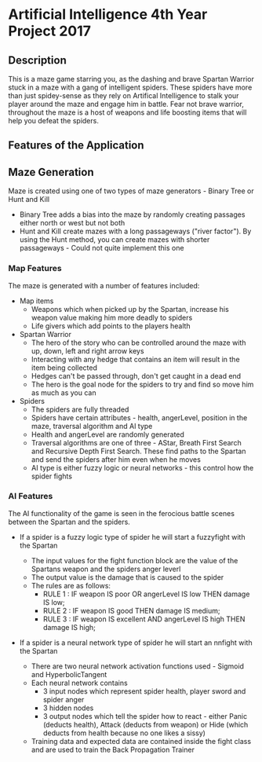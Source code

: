 # Artificial Intelligence 4th Year Project 2017

## Description
This is a maze game starring you, as the dashing and brave Spartan Warrior stuck in a maze with a gang of intelligent spiders.  These spiders have more than just spidey-sense as they rely on Artifical Intelligence to stalk your player around the maze and engage him in battle.  Fear not brave warrior, throughout the maze is a host of weapons and life boosting items that will help you defeat the spiders.

## Features of the Application

## Maze Generation
Maze is created using one of two types of maze generators - Binary Tree or Hunt and Kill
* Binary Tree adds a bias into the maze by randomly creating passages either north or west but not both
* Hunt  and Kill create mazes with a long passageways ("river factor").  By using the Hunt method, you can create mazes with shorter passageways - Could not quite implement this one

### Map Features
The maze is generated with a number of features included:
* Map items
  * Weapons which when picked up by the Spartan, increase his weapon value making him more deadly to spiders
  * Life givers which add points to the players health
* Spartan Warrior
  * The hero of the story who can be controlled around the maze with up, down, left and right arrow keys 
  * Interacting with any hedge that contains an item will result in the item being collected
  * Hedges can't be passed through, don't get caught in a dead end
  * The hero is the goal node for the spiders to try and find so move him as much as you can
* Spiders
  * The spiders are fully threaded
  * Spiders have certain attributes - health, angerLevel, position in the maze, traversal algorithm and AI type
  * Health and angerLevel are randomly generated
  * Traversal algorithms are one of three - AStar, Breath First Search and Recursive Depth First Search.  These find paths to the Spartan and send the spiders after him even when he moves
  * AI type is either fuzzy logic or neural networks - this control how the spider fights
  
### AI Features
  The AI functionality of the game is seen in the ferocious battle scenes between the Spartan and the spiders.
  * If a spider is a fuzzy logic type of spider he will start a fuzzyfight with the Spartan
    * The input values for the fight function block are the value of the Spartans weapon and the spiders anger leverl
    * The output value is the damage that is caused to the spider
    * The rules are as follows:
      * RULE 1 : IF weapon IS poor OR angerLevel IS low THEN damage IS low;
      * RULE 2 : IF weapon IS good THEN damage IS medium; 
      * RULE 3 : IF weapon IS excellent AND angerLevel IS high THEN damage IS high;
      
 * If a spider is a neural network type of spider he will start an nnfight with the Spartan
   * There are two neural network activation functions used - Sigmoid and HyperbolicTangent
   * Each neural network contains
     * 3 input nodes which represent spider health, player sword and spider anger
     * 3 hidden nodes 
     * 3 output nodes which tell the spider how to react - either Panic (deducts health), Attack (deducts from weapon) or Hide (which deducts from health because no one likes a sissy)
   * Training data and expected data are contained inside the fight class and are used to train the Back Propagation Trainer


   

  


	


